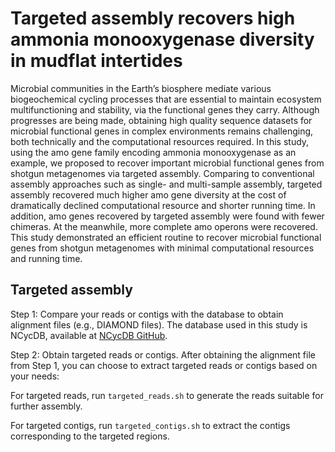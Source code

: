 # Targeted assembly recovers high ammonia monooxygenase diversity in mudflat intertides
Microbial communities in the Earth’s biosphere mediate various biogeochemical cycling processes that are essential to maintain ecosystem multifunctioning and stability, via the functional genes they carry. Although progresses are being made, obtaining high quality sequence datasets for microbial functional genes in complex environments remains challenging, both technically and the computational resources required. In this study, using the amo gene family encoding ammonia monooxygenase as an example, we proposed to recover important microbial functional genes from shotgun metagenomes via targeted assembly. Comparing to conventional assembly approaches such as single- and multi-sample assembly, targeted assembly recovered much higher amo gene diversity at the cost of dramatically declined computational resource and shorter running time. In addition, amo genes recovered by targeted assembly were found with fewer chimeras. At the meanwhile, more complete amo operons were recovered. This study demonstrated an efficient routine to recover microbial functional genes from shotgun metagenomes with minimal computational resources and running time.

## Targeted assembly
Step 1: Compare your reads or contigs with the database to obtain alignment files (e.g., DIAMOND files).
The database used in this study is NCycDB, available at [NCycDB GitHub](https://github.com/qichao1984/NCyc).

Step 2: Obtain targeted reads or contigs.
After obtaining the alignment file from Step 1, you can choose to extract targeted reads or contigs based on your needs:

For targeted reads, run `targeted_reads.sh` to generate the reads suitable for further assembly.

For targeted contigs, run `targeted_contigs.sh` to extract the contigs corresponding to the targeted regions.


